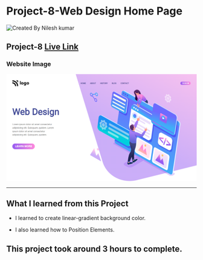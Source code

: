 # Project-8-Web Design Home Page

![Created By Nilesh kumar](https://img.shields.io/badge/CreatedBy-NileshKumar-brightgreen)

## **Project-8** [Live Link]()  

### Website Image
![website img](./screenshots/website%20img.png)
***
## What I learned from this Project

- I learned to create linear-gradient background color.

- I also learned how to Position Elements.


## This project took around 3 hours to complete.